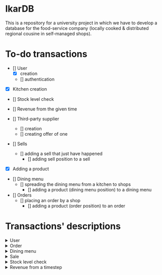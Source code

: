 # IkarDB
This is a repository for a university project in which we have to develop a database
for the food-service company (locally cooked & distributed regional cousine in self-managed shops).

# To-do transactions

- [] User
	- [x] creation
	- [] authentication
- [x] Kitchen creation
- [] Stock level check 
- [] Revenue from the given time
- [] Third-party supplier
	- [] creation
	- [] creating offer of one

- [] Sells
	- [] adding a sell that just have happened
		- [] adding sell position to a sell
- [x] Adding a product
- [] Dining menu
	- [] spreading the dining menu from a kitchen to shops
		- [] adding a product (dining menu position) to a dining menu
- [] Orders
	- [] placing an order by a shop
		- [] adding a product (order position) to an order

# Transactions' descriptions
<details>
	<summary>User</summary>

	Args:	imie,
			nazwisko,
			admin,
			login,
			haslo,
			id_sklepu

	# Transaction process

		## Creation
			1. Creates a user with given args	
		
		## Authentication
			1. Checks if there is a user in the database with given credentials
			2. If yes: go ahead. If not: ask again (stop for 5 mins after 5 attempts - imo ok)

</details>

<details>
	<summary>Order</summary>

	# Transaction process

	1. Order creation
	2. Create and add *order positions* (from the dining menu position table)
	3. Calculate worth of *order positions* and write it to the order

	LATER irl:
		__CONFIRMATION THE ORDER AT ARRIVAL__

</details>

<details>
	<summary>Dining menu</summary>

	# Transaction process

	1. Dining menu creation
	2. Create and add *dining menu* positions (from the products table)

</details>

<details>
	<summary>Sale</summary>

	# Transaction process

	1. Sale creation
	2. Create and add *sale positions* (from the products table)
	3. Calculate worth of a sale and write it accordingly

</details>

<details>
	<summary>Stock level check</summary>
	
	Args:	id_sklepu
			id_produktu
			ilosc

	# Transaction process

	1. Stock level check creation

	Desc.:	must happen __every time__ at __sale creation__ and __order confirmation__ with current implementation 

	Possible improvements: adding a date field to a table as a primary key

</details>


<details>
	<summary>Revenue from a timestep</summary>

	# Transaction process

	1. Track every sale within the given timestep (default can be month idk)
	2. If not asked for a specific store, sum up the sale worth
	3. Else from previously tracked sales track those that happened in the desired store
	4. Sum them up

</details>
